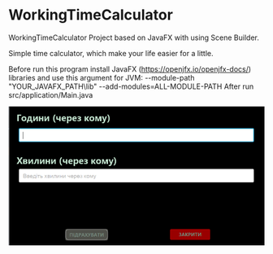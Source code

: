 # WorkingTimeCalculator
WorkingTimeCalculator
Project based on JavaFX with using Scene Builder.

Simple time calculator, which make your life easier for a little.

Before run this program install JavaFX (https://openjfx.io/openjfx-docs/) libraries and use this argument for JVM: 
--module-path "YOUR_JAVAFX_PATH\lib" --add-modules=ALL-MODULE-PATH
After run src/application/Main.java 

![alt tag](howItLooksLike.png "Program screenshot")
